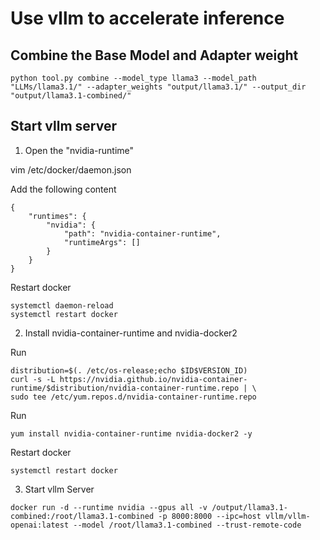 # Use vllm to accelerate inference

## Combine the Base Model and Adapter weight

```
python tool.py combine --model_type llama3 --model_path "LLMs/llama3.1/" --adapter_weights "output/llama3.1/" --output_dir "output/llama3.1-combined/"
```

## Start vllm server

1. Open the "nvidia-runtime"

vim /etc/docker/daemon.json

Add the following content
```
{
    "runtimes": {
        "nvidia": {
            "path": "nvidia-container-runtime",
            "runtimeArgs": []
        }
    }
}
```

Restart docker
```
systemctl daemon-reload
systemctl restart docker
```

2. Install nvidia-container-runtime and nvidia-docker2

Run
```
distribution=$(. /etc/os-release;echo $ID$VERSION_ID)
curl -s -L https://nvidia.github.io/nvidia-container-runtime/$distribution/nvidia-container-runtime.repo | \
sudo tee /etc/yum.repos.d/nvidia-container-runtime.repo
```

Run
```
yum install nvidia-container-runtime nvidia-docker2 -y
```

Restart docker
```
systemctl restart docker
```

3. Start vllm Server

```
docker run -d --runtime nvidia --gpus all -v /output/llama3.1-combined:/root/llama3.1-combined -p 8000:8000 --ipc=host vllm/vllm-openai:latest --model /root/llama3.1-combined --trust-remote-code
```

